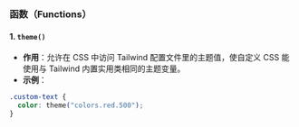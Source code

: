 ### 函数（Functions）

#### 1. `theme()`

- **作用**：允许在 CSS 中访问 Tailwind 配置文件里的主题值，使自定义 CSS 能使用与 Tailwind 内置实用类相同的主题变量。
- **示例**：

```css
.custom-text {
  color: theme("colors.red.500");
}
```
